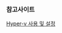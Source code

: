 











### 참고사이트
[Hyper-v 사용 및 설정](https://learn.microsoft.com/ko-kr/virtualization/hyper-v-on-windows/quick-start/enable-hyper-v)
